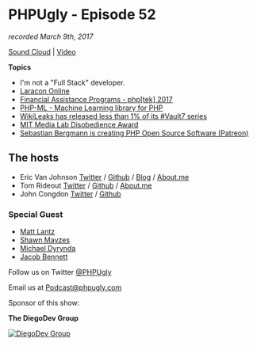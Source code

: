 # PHPUgly - Episode 52
*recorded March 9th, 2017*

[Sound Cloud](https://soundcloud.com/phpugly/episode52) | 
[Video](https://youtu.be/CDfRV4yfjW0)

**Topics**
* I'm not a "Full Stack" developer.
* [Laracon Online](https://laracon.net/)
* [Financial Assistance Programs - php[tek] 2017](https://tek.phparch.com/financial-assistance-programs/)
* [PHP-ML - Machine Learning library for PHP](https://github.com/php-ai/php-ml)
* [WikiLeaks has released less than 1% of its #Vault7 series](https://twitter.com/wikileaks/status/839475557721116672)
* [MIT Media Lab Disobedience Award](https://www.media.mit.edu/disobedience/)
* [Sebastian Bergmann is creating PHP Open Source Software (Patreon)](https://www.patreon.com/s_bergmann)


## The hosts
* Eric Van Johnson [Twitter](https://twitter.com/shocm) / [Github](https://github.com/ericvanjohnson/) / [Blog](https://www.shocm.com) / [About.me](https://about.me/shocm) 
* Tom Rideout [Twitter](https://twitter.com/realrideout) / [Github](https://github.com/trideout/) / [About.me](https://about.me/thomasrideout)
* John Congdon [Twitter](https://twitter.com/johncongdon) / [Github](https://github.com/johncongdon) 

### Special Guest
* [Matt Lantz](https://twitter.com/Mattylantz)
* [Shawn Mayzes](https://twitter.com/smayzes)
* [Michael Dyrynda](https://twitter.com/michaeldyrynda)
* [Jacob Bennett](https://twitter.com/JacobBennett)

Follow us on Twitter [@PHPUgly](https://twitter.com/phpugly) 

Email us at [Podcast@phpugly.com](mailto:Podcast@phpugly.com)

Sponsor of this show:

**The DiegoDev Group**

[![DiegoDev Group](https://www.diegodev.com/img/diegodevgroup.png "Logo DiegoDev Group")](https://www.diegodev.com)

